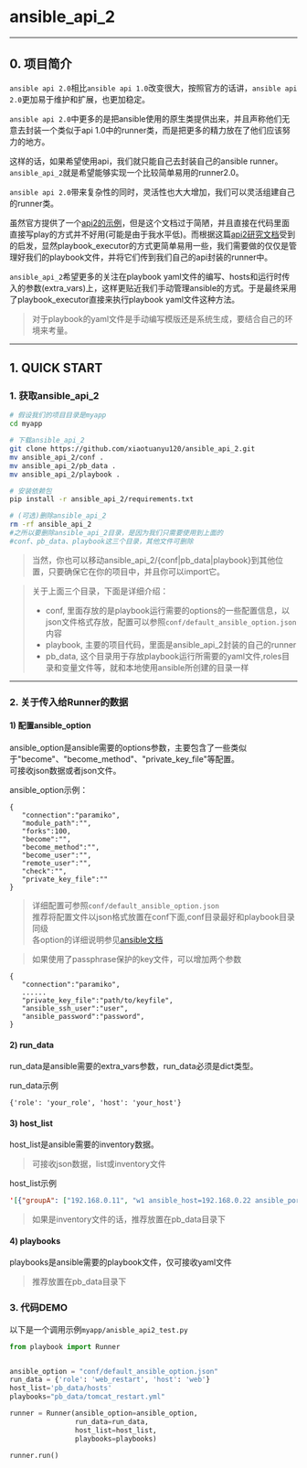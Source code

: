 # ansible_api_2

---

## 0. 项目简介
`ansible api 2.0`相比`ansible api 1.0`改变很大，按照官方的话讲，`ansible api 2.0`更加易于维护和扩展，也更加稳定。  

`ansible api 2.0`中更多的是把ansible使用的原生类提供出来，并且声称他们无意去封装一个类似于api 1.0中的runner类，而是把更多的精力放在了他们应该努力的地方。  

这样的话，如果希望使用api，我们就只能自己去封装自己的ansible runner。`ansible_api_2`就是希望能够实现一个比较简单易用的runner2.0。

`ansible api 2.0`带来复杂性的同时，灵活性也大大增加，我们可以灵活组建自己的runner类。  

虽然官方提供了一个[api2的示例](http://docs.ansible.com/ansible/dev_guide/developing_api.html)，但是这个文档过于简陋，并且直接在代码里面直接写play的方式并不好用(可能是由于我水平低)。而根据这篇[api2研究文档](https://serversforhackers.com/running-ansible-2-programmatically)受到的启发，显然playbook_executor的方式更简单易用一些，我们需要做的仅仅是管理好我们的playbook文件，并将它们传到我们自己的api封装的runner中。  

`ansible_api_2`希望更多的关注在playbook yaml文件的编写、hosts和运行时传入的参数(extra_vars)上，这样更贴近我们手动管理ansible的方式。于是最终采用了playbook_executor直接来执行playbook yaml文件这种方法。
> 对于playbook的yaml文件是手动编写模版还是系统生成，要结合自己的环境来考量。

---
## 1. QUICK START
### 1. 获取ansible_api_2
``` bash
# 假设我们的项目目录是myapp
cd myapp

# 下载ansible_api_2
git clone https://github.com/xiaotuanyu120/ansible_api_2.git
mv ansible_api_2/conf .
mv ansible_api_2/pb_data .
mv ansible_api_2/playbook .

# 安装依赖包
pip install -r ansible_api_2/requirements.txt

# (可选)删除ansible_api_2
rm -rf ansible_api_2
#之所以要删除ansible_api_2目录，是因为我们只需要使用到上面的
#conf、pb_data、playbook这三个目录，其他文件可删除
```
> 当然，你也可以移动ansible_api_2/{conf|pb_data|playbook}到其他位置，只要确保它在你的项目中，并且你可以import它。

> 关于上面三个目录，下面是详细介绍：
> - conf, 里面存放的是playbook运行需要的options的一些配置信息，以json文件格式存放，配置可以参照`conf/default_ansible_option.json`内容
> - playbook, 主要的项目代码，里面是ansible_api_2封装的自己的runner
> - pb_data, 这个目录用于存放playbook运行所需要的yaml文件,roles目录和变量文件等，就和本地使用ansible所创建的目录一样

---

### 2. 关于传入给Runner的数据
#### 1) 配置ansible_option
ansible_option是ansible需要的options参数，主要包含了一些类似于"become"、"become_method"、"private_key_file"等配置。  
可接收json数据或者json文件。  

ansible_option示例：
```
{
   "connection":"paramiko",
   "module_path":"",
   "forks":100,
   "become":"",
   "become_method":"",
   "become_user":"",
   "remote_user":"",
   "check":"",
   "private_key_file":""
}
```
> 详细配置可参照`conf/default_ansible_option.json`  
推荐将配置文件以json格式放置在conf下面,conf目录最好和playbook目录同级  
各option的详细说明参见[ansible文档](http://docs.ansible.com/ansible/intro_configuration.html)

> 如果使用了passphrase保护的key文件，可以增加两个参数
```
{
   "connection":"paramiko",
   ......
   "private_key_file":"path/to/keyfile",
   "ansible_ssh_user":"user",
   "ansible_password":"password",
}
```

#### 2) run_data
run_data是ansible需要的extra_vars参数，run_data必须是dict类型。  

run_data示例
```
{'role': 'your_role', 'host': 'your_host'}
```

#### 3) host_list
host_list是ansible需要的inventory数据。  
> 可接收json数据，list或inventory文件  

host_list示例
``` json
'[{"groupA": ["192.168.0.11", "w1 ansible_host=192.168.0.22 ansible_port=222"]}, {"groupB": ["192.168.0.11"]}, "192.168.0.1"]'
```
> 如果是inventory文件的话，推荐放置在pb_data目录下

#### 4) playbooks
playbooks是ansible需要的playbook文件，仅可接收yaml文件
> 推荐放置在pb_data目录下

### 3. 代码DEMO
以下是一个调用示例`myapp/anisble_api2_test.py`
``` python
from playbook import Runner


ansible_option = "conf/default_ansible_option.json"
run_data = {'role': 'web_restart', 'host': 'web'}
host_list='pb_data/hosts'
playbooks="pb_data/tomcat_restart.yml"

runner = Runner(ansible_option=ansible_option,
                run_data=run_data,
                host_list=host_list,
                playbooks=playbooks)

runner.run()
```
